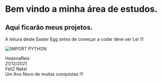 # Bem vindo a minha área de estudos.

## Aqui ficarão meus projetos.

A leitura deste Easter Egg antes de começar a codar deve ser Lei !!!

  <img align="center" alt="IMPORT PYTHON" src="https://qph.fs.quoracdn.net/main-qimg-0b1249efd05cc0db278ad682365b8244"/>
  
  
HeannaReis<br>
21/12/2021<br>
FeliZ Natal<br>
Um Ano Novo de muitas conquistas !!! <br>

